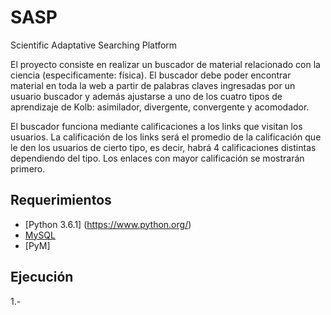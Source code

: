 # SASP
Scientific Adaptative Searching Platform

El proyecto consiste en realizar un buscador de material relacionado con la ciencia (especificamente: física). El buscador debe poder encontrar material en toda la web a partir de palabras claves ingresadas por un usuario buscador y además ajustarse a uno de los cuatro tipos de aprendizaje de Kolb: asimilador, divergente, convergente y acomodador.

El buscador funciona mediante calificaciones a los links que visitan los usuarios. La calificación de los links será el promedio de la calificación que le den los usuarios de cierto tipo, es decir, habrá 4 calificaciones distintas dependiendo del tipo.
Los enlaces con mayor calificación se mostrarán primero.
## Requerimientos

* [Python 3.6.1] (https://www.python.org/)
* [MySQL](https://www.mysql.com/)
* [PyM]

## Ejecución
1.-
